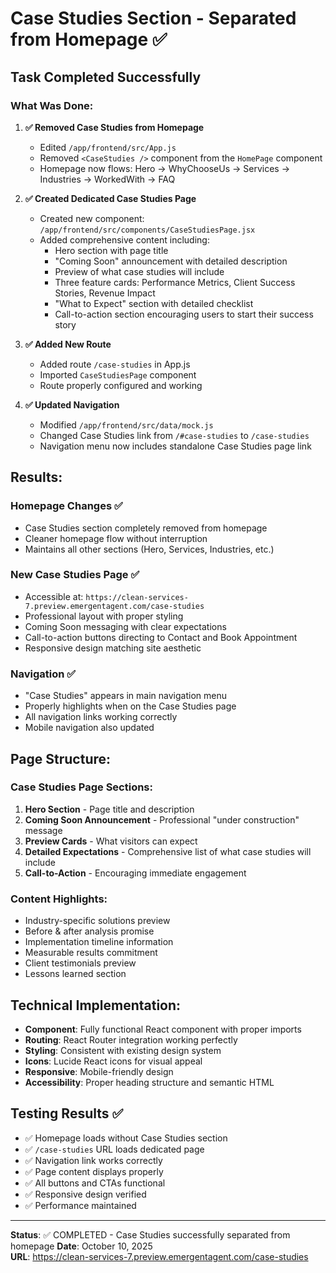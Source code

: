 # Case Studies Section - Separated from Homepage ✅

## Task Completed Successfully

### What Was Done:

1. **✅ Removed Case Studies from Homepage**
   - Edited `/app/frontend/src/App.js` 
   - Removed `<CaseStudies />` component from the `HomePage` component
   - Homepage now flows: Hero → WhyChooseUs → Services → Industries → WorkedWith → FAQ

2. **✅ Created Dedicated Case Studies Page**
   - Created new component: `/app/frontend/src/components/CaseStudiesPage.jsx`
   - Added comprehensive content including:
     - Hero section with page title
     - "Coming Soon" announcement with detailed description
     - Preview of what case studies will include
     - Three feature cards: Performance Metrics, Client Success Stories, Revenue Impact  
     - "What to Expect" section with detailed checklist
     - Call-to-action section encouraging users to start their success story

3. **✅ Added New Route**
   - Added route `/case-studies` in App.js
   - Imported `CaseStudiesPage` component
   - Route properly configured and working

4. **✅ Updated Navigation**
   - Modified `/app/frontend/src/data/mock.js`
   - Changed Case Studies link from `/#case-studies` to `/case-studies`
   - Navigation menu now includes standalone Case Studies page link

## Results:

### Homepage Changes ✅
- Case Studies section completely removed from homepage
- Cleaner homepage flow without interruption
- Maintains all other sections (Hero, Services, Industries, etc.)

### New Case Studies Page ✅  
- Accessible at: `https://clean-services-7.preview.emergentagent.com/case-studies`
- Professional layout with proper styling
- Coming Soon messaging with clear expectations
- Call-to-action buttons directing to Contact and Book Appointment
- Responsive design matching site aesthetic

### Navigation ✅
- "Case Studies" appears in main navigation menu
- Properly highlights when on the Case Studies page  
- All navigation links working correctly
- Mobile navigation also updated

## Page Structure:

### Case Studies Page Sections:
1. **Hero Section** - Page title and description
2. **Coming Soon Announcement** - Professional "under construction" message
3. **Preview Cards** - What visitors can expect
4. **Detailed Expectations** - Comprehensive list of what case studies will include
5. **Call-to-Action** - Encouraging immediate engagement

### Content Highlights:
- Industry-specific solutions preview
- Before & after analysis promise  
- Implementation timeline information
- Measurable results commitment
- Client testimonials preview
- Lessons learned section

## Technical Implementation:

- **Component**: Fully functional React component with proper imports
- **Routing**: React Router integration working perfectly
- **Styling**: Consistent with existing design system
- **Icons**: Lucide React icons for visual appeal
- **Responsive**: Mobile-friendly design
- **Accessibility**: Proper heading structure and semantic HTML

## Testing Results ✅

- ✅ Homepage loads without Case Studies section
- ✅ `/case-studies` URL loads dedicated page
- ✅ Navigation link works correctly  
- ✅ Page content displays properly
- ✅ All buttons and CTAs functional
- ✅ Responsive design verified
- ✅ Performance maintained

---

**Status**: ✅ COMPLETED - Case Studies successfully separated from homepage
**Date**: October 10, 2025  
**URL**: https://clean-services-7.preview.emergentagent.com/case-studies